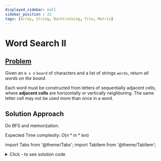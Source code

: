 ```yaml
---
displayed_sidebar: null
sidebar_position : 22
tags: [Array, String, Backtracking, Trie, Matrix]
---
```


# Word Search II

## [Problem](https://leetcode.com/problems/word-search-ii/)

<p>Given an <code>m x n</code> <code>board</code>&nbsp;of characters and a list of strings <code>words</code>, return <em>all words on the board</em>.</p>

<p>Each word must be constructed from letters of sequentially adjacent cells, where <strong>adjacent cells</strong> are horizontally or vertically neighboring. The same letter cell may not be used more than once in a word.</p>

## Solution Approach

Do BFS and memorization.

Expected Time complexity: $O(n*m*len)$

import Tabs from '@theme/Tabs';
import TabItem from '@theme/TabItem';

<details><summary>Click - to see solution code</summary>

<Tabs>
<TabItem value="cpp" label="C++">

```cpp
class Solution {
    map<string, int> mp;
    vector<vector<char>> board;
    string s, w;
    int n, m, check, len;

   public:
    void traverse(int i, int j, int indx) {
        if (indx >= len) {
            if (s == w) check = 1;
            return;
        }
        if (check) return;
        if (board[i][j] != w[indx]) return;

        s.push_back(board[i][j]);
        char c = board[i][j];
        board[i][j] = '*';

        if (j > 0 && board[i][j - 1] != '*') traverse(i, j - 1, indx + 1);
        if (j < m - 1 && board[i][j + 1] != '*') traverse(i, j + 1, indx + 1);
        if (i > 0 && board[i - 1][j] != '*') traverse(i - 1, j, indx + 1);
        if (i < n - 1 && board[i + 1][j] != '*') traverse(i + 1, j, indx + 1);

        if (s == w) check = 1;
        board[i][j] = c;
        s.pop_back();
    }

    vector<string> findWords(vector<vector<char>>& board, vector<string>& words) {
        this->s = "";
        this->n = board.size();
        this->m = board[0].size();
        this->board = board;
        vector<string> ans;
        for (auto i : words) {
            this->w = i;
            this->len = w.length();
            s = "";
            check = 0;
            for (int j = 0; j < n; j++) {
                if (check) break;
                for (int k = 0; k < m; k++) {
                    if (check) break;
                    traverse(j, k, 0);
                }
            }
            if (check) ans.push_back(w);
        }
        return ans;
    }
};
```
</TabItem>
</Tabs>

</details>
